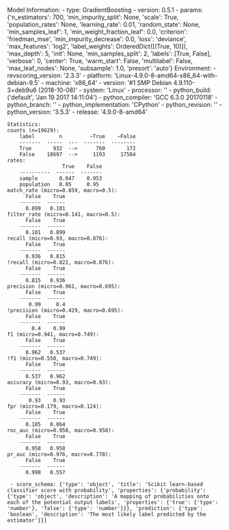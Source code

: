 Model Information:
	 - type: GradientBoosting
	 - version: 0.5.1
	 - params: {'n_estimators': 700, 'min_impurity_split': None, 'scale': True, 'population_rates': None, 'learning_rate': 0.01, 'random_state': None, 'min_samples_leaf': 1, 'min_weight_fraction_leaf': 0.0, 'criterion': 'friedman_mse', 'min_impurity_decrease': 0.0, 'loss': 'deviance', 'max_features': 'log2', 'label_weights': OrderedDict([(True, 10)]), 'max_depth': 5, 'init': None, 'min_samples_split': 2, 'labels': [True, False], 'verbose': 0, 'center': True, 'warm_start': False, 'multilabel': False, 'max_leaf_nodes': None, 'subsample': 1.0, 'presort': 'auto'}
	Environment:
	 - revscoring_version: '2.3.3'
	 - platform: 'Linux-4.9.0-8-amd64-x86_64-with-debian-9.5'
	 - machine: 'x86_64'
	 - version: '#1 SMP Debian 4.9.110-3+deb9u6 (2018-10-08)'
	 - system: 'Linux'
	 - processor: ''
	 - python_build: ('default', 'Jan 19 2017 14:11:04')
	 - python_compiler: 'GCC 6.3.0 20170118'
	 - python_branch: ''
	 - python_implementation: 'CPython'
	 - python_revision: ''
	 - python_version: '3.5.3'
	 - release: '4.9.0-8-amd64'
	
	Statistics:
	counts (n=19629):
		label        n         ~True    ~False
		-------  -----  ---  -------  --------
		True       932  -->      760       172
		False    18697  -->     1193     17504
	rates:
		              True    False
		----------  ------  -------
		sample       0.047    0.953
		population   0.05     0.95
	match_rate (micro=0.859, macro=0.5):
		  False    True
		-------  ------
		  0.899   0.101
	filter_rate (micro=0.141, macro=0.5):
		  False    True
		-------  ------
		  0.101   0.899
	recall (micro=0.93, macro=0.876):
		  False    True
		-------  ------
		  0.936   0.815
	!recall (micro=0.821, macro=0.876):
		  False    True
		-------  ------
		  0.815   0.936
	precision (micro=0.961, macro=0.695):
		  False    True
		-------  ------
		   0.99     0.4
	!precision (micro=0.429, macro=0.695):
		  False    True
		-------  ------
		    0.4    0.99
	f1 (micro=0.941, macro=0.749):
		  False    True
		-------  ------
		  0.962   0.537
	!f1 (micro=0.558, macro=0.749):
		  False    True
		-------  ------
		  0.537   0.962
	accuracy (micro=0.93, macro=0.93):
		  False    True
		-------  ------
		   0.93    0.93
	fpr (micro=0.179, macro=0.124):
		  False    True
		-------  ------
		  0.185   0.064
	roc_auc (micro=0.958, macro=0.958):
		  False    True
		-------  ------
		  0.958   0.958
	pr_auc (micro=0.976, macro=0.778):
		  False    True
		-------  ------
		  0.998   0.557
	
	 - score_schema: {'type': 'object', 'title': 'Scikit learn-based classifier score with probability', 'properties': {'probability': {'type': 'object', 'description': 'A mapping of probabilities onto each of the potential output labels', 'properties': {'true': {'type': 'number'}, 'false': {'type': 'number'}}}, 'prediction': {'type': 'boolean', 'description': 'The most likely label predicted by the estimator'}}}

